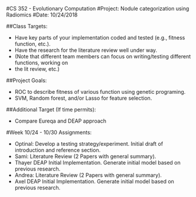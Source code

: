 #CS 352 - Evolutionary Computation
#Project: Nodule categorization using Radiomics
#Date: 10/24/2018

##Class Targets:
 - Have key parts of your implementation coded and tested (e.g., fitness function, etc.).
 - Have the research for the literature review well under way. 
 - (Note that different team members can focus on writing/testing different functions, working on 
 - the lit review, etc.)
	
##Project Goals:
 - ROC to describe fitness of various function using genetic programing.
 - SVM, Random forest, and/or Lasso for feature selection.

##Additional Target (If time permits):
 - Compare Eureqa and DEAP approach

#Week 10/24 - 10/30 Assignments:
 - Optinal:
 	Develop a testing strategy/experiment. 
	Initial draft of introduction and reference section. 
 - Sami:
 	Literature Review (2 Papers with general summary).
 - Thayer
	DEAP Initial Implementation.
	Generate initial model based on previous research.
 - Andrea:
	Literature Review (2 Papers with general summary).
 - Axel
	DEAP Initial Implementation.
	Generate initial model based on previous research.


